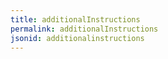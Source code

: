 ```yaml
---
title: additionalInstructions
permalink: additionalInstructions
jsonid: additionalinstructions
---
```

